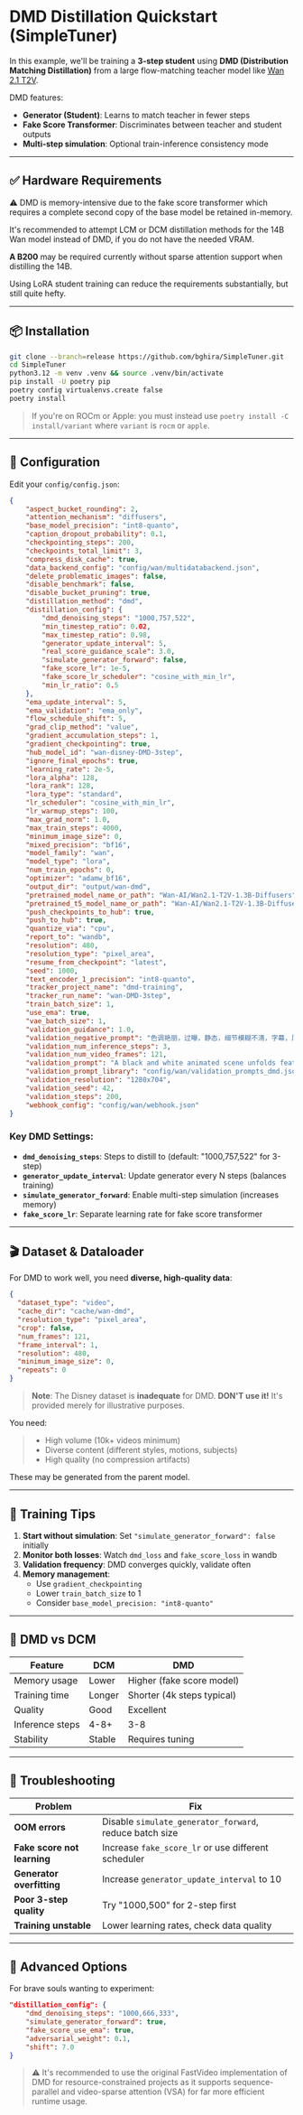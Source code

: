 # DMD Distillation Quickstart (SimpleTuner)

In this example, we'll be training a **3-step student** using **DMD (Distribution Matching Distillation)** from a large flow-matching teacher model like [Wan 2.1 T2V](https://huggingface.co/Wan-AI/Wan2.1-T2V-1.3B).

DMD features:

* **Generator (Student)**: Learns to match teacher in fewer steps
* **Fake Score Transformer**: Discriminates between teacher and student outputs
* **Multi-step simulation**: Optional train-inference consistency mode

---

## ✅ Hardware Requirements


⚠️ DMD is memory-intensive due to the fake score transformer which requires a complete second copy of the base model be retained in-memory.

It's recommended to attempt LCM or DCM distillation methods for the 14B Wan model instead of DMD, if you do not have the needed VRAM.

**A B200** may be required currently without sparse attention support when distilling the 14B.

Using LoRA student training can reduce the requirements substantially, but still quite hefty.

---

## 📦 Installation

```bash
git clone --branch=release https://github.com/bghira/SimpleTuner.git
cd SimpleTuner
python3.12 -m venv .venv && source .venv/bin/activate
pip install -U poetry pip
poetry config virtualenvs.create false
poetry install
```

> If you're on ROCm or Apple: you must instead use `poetry install -C install/variant` where `variant` is `rocm` or `apple`.

---

## 📁 Configuration

Edit your `config/config.json`:

```json
{
    "aspect_bucket_rounding": 2,
    "attention_mechanism": "diffusers",
    "base_model_precision": "int8-quanto",
    "caption_dropout_probability": 0.1,
    "checkpointing_steps": 200,
    "checkpoints_total_limit": 3,
    "compress_disk_cache": true,
    "data_backend_config": "config/wan/multidatabackend.json",
    "delete_problematic_images": false,
    "disable_benchmark": false,
    "disable_bucket_pruning": true,
    "distillation_method": "dmd",
    "distillation_config": {
        "dmd_denoising_steps": "1000,757,522",
        "min_timestep_ratio": 0.02,
        "max_timestep_ratio": 0.98,
        "generator_update_interval": 5,
        "real_score_guidance_scale": 3.0,
        "simulate_generator_forward": false,
        "fake_score_lr": 1e-5,
        "fake_score_lr_scheduler": "cosine_with_min_lr",
        "min_lr_ratio": 0.5
    },
    "ema_update_interval": 5,
    "ema_validation": "ema_only",
    "flow_schedule_shift": 5,
    "grad_clip_method": "value",
    "gradient_accumulation_steps": 1,
    "gradient_checkpointing": true,
    "hub_model_id": "wan-disney-DMD-3step",
    "ignore_final_epochs": true,
    "learning_rate": 2e-5,
    "lora_alpha": 128,
    "lora_rank": 128,
    "lora_type": "standard",
    "lr_scheduler": "cosine_with_min_lr",
    "lr_warmup_steps": 100,
    "max_grad_norm": 1.0,
    "max_train_steps": 4000,
    "minimum_image_size": 0,
    "mixed_precision": "bf16",
    "model_family": "wan",
    "model_type": "lora",
    "num_train_epochs": 0,
    "optimizer": "adamw_bf16",
    "output_dir": "output/wan-dmd",
    "pretrained_model_name_or_path": "Wan-AI/Wan2.1-T2V-1.3B-Diffusers",
    "pretrained_t5_model_name_or_path": "Wan-AI/Wan2.1-T2V-1.3B-Diffusers",
    "push_checkpoints_to_hub": true,
    "push_to_hub": true,
    "quantize_via": "cpu",
    "report_to": "wandb",
    "resolution": 480,
    "resolution_type": "pixel_area",
    "resume_from_checkpoint": "latest",
    "seed": 1000,
    "text_encoder_1_precision": "int8-quanto",
    "tracker_project_name": "dmd-training",
    "tracker_run_name": "wan-DMD-3step",
    "train_batch_size": 1,
    "use_ema": true,
    "vae_batch_size": 1,
    "validation_guidance": 1.0,
    "validation_negative_prompt": "色调艳丽，过曝，静态，细节模糊不清，字幕，风格，作品，画作，画面，静止，整体发灰，最差质量，低质量，JPEG压缩残留，丑陋的，残缺的，多余的手指，画得不好的手部，画得不好的脸部，畸形的，毁容的，形态畸形的肢体，手指融合，静止不动的画面，杂乱的背景，三条腿，背景人很多，倒着走",
    "validation_num_inference_steps": 3,
    "validation_num_video_frames": 121,
    "validation_prompt": "A black and white animated scene unfolds featuring a distressed upright cow with prominent horns and expressive eyes, suspended by its legs from a hook on a static background wall. A smaller Mickey Mouse-like character enters, standing near a wooden bench, initiating interaction between the two. The cow's posture changes as it leans, stretches, and falls, while the mouse watches with a concerned expression, its face a mixture of curiosity and worry, in a world devoid of color.",
    "validation_prompt_library": "config/wan/validation_prompts_dmd.json",
    "validation_resolution": "1280x704",
    "validation_seed": 42,
    "validation_steps": 200,
    "webhook_config": "config/wan/webhook.json"
}
```

### Key DMD Settings:

* **`dmd_denoising_steps`**: Steps to distill to (default: "1000,757,522" for 3-step)
* **`generator_update_interval`**: Update generator every N steps (balances training)
* **`simulate_generator_forward`**: Enable multi-step simulation (increases memory)
* **`fake_score_lr`**: Separate learning rate for fake score transformer

---

## 🎬 Dataset & Dataloader

For DMD to work well, you need **diverse, high-quality data**:

```json
{
  "dataset_type": "video",
  "cache_dir": "cache/wan-dmd",
  "resolution_type": "pixel_area",
  "crop": false,
  "num_frames": 121,
  "frame_interval": 1,
  "resolution": 480,
  "minimum_image_size": 0,
  "repeats": 0
}
```

> **Note**: The Disney dataset is **inadequate** for DMD. **DON'T use it!** It's provided merely for illustrative purposes.

You need:
> - High volume (10k+ videos minimum)
> - Diverse content (different styles, motions, subjects)
> - High quality (no compression artifacts)

These may be generated from the parent model.

---

## 🚀 Training Tips

1. **Start without simulation**: Set `"simulate_generator_forward": false` initially
2. **Monitor both losses**: Watch `dmd_loss` and `fake_score_loss` in wandb
3. **Validation frequency**: DMD converges quickly, validate often
4. **Memory management**: 
   - Use `gradient_checkpointing`
   - Lower `train_batch_size` to 1
   - Consider `base_model_precision: "int8-quanto"`

---

## 📌 DMD vs DCM

| Feature | DCM | DMD |
|---------|-----|-----|
| Memory usage | Lower | Higher (fake score model) |
| Training time | Longer | Shorter (4k steps typical) |
| Quality | Good | Excellent |
| Inference steps | 4-8+ | 3-8 |
| Stability | Stable | Requires tuning |

---

## 🧩 Troubleshooting

| Problem | Fix |
|---------|-----|
| **OOM errors** | Disable `simulate_generator_forward`, reduce batch size |
| **Fake score not learning** | Increase `fake_score_lr` or use different scheduler |
| **Generator overfitting** | Increase `generator_update_interval` to 10 |
| **Poor 3-step quality** | Try "1000,500" for 2-step first |
| **Training unstable** | Lower learning rates, check data quality |

---

## 🔬 Advanced Options

For brave souls wanting to experiment:

```json
"distillation_config": {
    "dmd_denoising_steps": "1000,666,333",
    "simulate_generator_forward": true,
    "fake_score_use_ema": true,
    "adversarial_weight": 0.1,
    "shift": 7.0
}
```

> ⚠️ It's recommended to use the original FastVideo implementation of DMD for resource-constrained projects as it supports sequence-parallel and video-sparse attention (VSA) for far more efficient runtime usage.